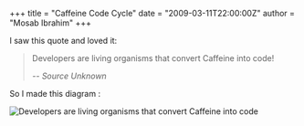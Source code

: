 +++
title = "Caffeine Code Cycle"
date = "2009-03-11T22:00:00Z"
author = "Mosab Ibrahim"
+++

I saw this quote and loved it:

> Developers are living organisms that convert Caffeine into code!
>
> _-- Source Unknown_

So I made this diagram :

![Developers are living organisms that convert Caffeine into
code](http://1.bp.blogspot.com/__NpWKU9Ntik/SoGQ0xB-lAI/AAAAAAAAAeo/WTEPrJnuJmY/s400/caffeineCode.png)

